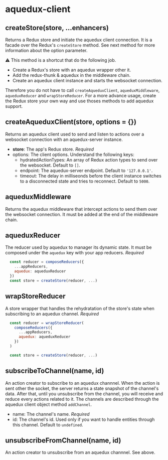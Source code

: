 
# aquedux-client

  ## createStore(store, ...enhancers)

  Returns a Redux store and initiate the aquedux client connection. It is a facade over the Redux's `createStore` method. See next method for more information about the option parameter.

  :warning: This method is a shortcut that do the following job.
  * Create a Redux's store with an aquedux wrapper other it.
  * Add the redux-thunk & aquedux in the middleware chain.
  * Create an aquedux client instance and starts the websocket connection.
  
  Therefore you do not have to call `createAqueduxClient`, `aqueduxMiddleware`, `aqueduxReducer` and `wrapStoreReducer`. For a more advance usage, create the Redux store your own way and use thoses methods to add aquedux support.

  ## createAqueduxClient(store, options = {})

  Returns an aquedux client used to send and listen to actions over a websocket connection with an aquedux-server instance.

  * **store**: The app's Redux store. *Required*
  * options: The client options. Understand the following keys:
      * hydratedActionTypes: An array of Redux action types to send over the websocket. Default to `[]`.
      * endpoint: The aquedux-server endpoint. Default to `'127.0.0.1'`.
      * timeout: The delay in milliseonds before the client instance switches to a disconnected state and tries to reconnect. Default to `5000`.
  
  ## aqueduxMiddleware

  Returns the aquedux middleware that intercept actions to send them over the websocket connection. It must be added at the end of the middleware chain.

  ## aqueduxReducer

  The reducer used by aquedux to manager its dynamic state. It must be composed under the `aquedux` key with your app reducers. *Required*

  ```js
    const reducer = composeReducers({
      ...appReducers,
      aquedux: aqueduxReducer
    })
    const store = createStore(reducer, ...)
  ```

  ## wrapStoreReducer

  A store wrapper that handles the rehydratation of the store's state when subscribing to an aquedux channel. *Required*

  ```js
    const reducer = wrapStoreReducer(
      composeReducers({
        ...appReducers,
        aquedux: aqueduxReducer
      })
    )

    const store = createStore(reducer, ...)
  ```

  ## subscribeToChannel(name, id)

  An action creator to subscribe to an aquedux channnel. When the action is sent other the socket, the server returns a state snapshot of the channel's data. After that, until you unsubscribe from the channel, you will receive and reduce every actions related to it. The channels are described through the aquedux client object method `addChannel`.

  * name: The channel's name. *Required*
  * id: The channel's id. Used only if you want to handle entities through this channel. Default to `undefined`.

  ## unsubscribeFromChannel(name, id)

  An action creator to unsubscribe from an aquedux channnel. See above.
